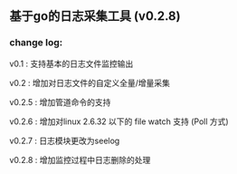 ## 基于go的日志采集工具 (v0.2.8)

### change log:
v0.1 : 支持基本的日志文件监控输出

v0.2 : 增加对日志文件的自定义全量/增量采集

v0.2.5 : 增加管道命令的支持

v0.2.6 : 增加对linux 2.6.32 以下的 file watch 支持 (Poll 方式)

v0.2.7 : 日志模块更改为seelog

v0.2.8 : 增加监控过程中日志删除的处理